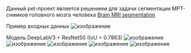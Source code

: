 Данный pet-проект является решением для задачи сегментации МРТ-снимков головного мозга человека [Brain MRI segmentation](https://www.kaggle.com/datasets/mateuszbuda/lgg-mri-segmentation)

Пример входных данных
![изображение](https://github.com/user-attachments/assets/dd812092-470e-4e40-aeec-c5451ea286e3)

Модель DeepLabV3 + ResNet50 (IoU = 0.7863)
![изображение](https://github.com/user-attachments/assets/24bde7fd-337a-4570-a093-7fd7bfce38bb)
![изображение](https://github.com/user-attachments/assets/b96ec77d-1a76-434b-8dcd-5183957647c3)
![изображение](https://github.com/user-attachments/assets/9c7e0900-cd85-45c6-ac9a-51a1dcb1f2a0)
![изображение](https://github.com/user-attachments/assets/fa9bec95-94bb-4d63-9065-fff16bb9ed8d)
![изображение](https://github.com/user-attachments/assets/26327e4e-40e2-4732-ab8d-d466a0d25403)
